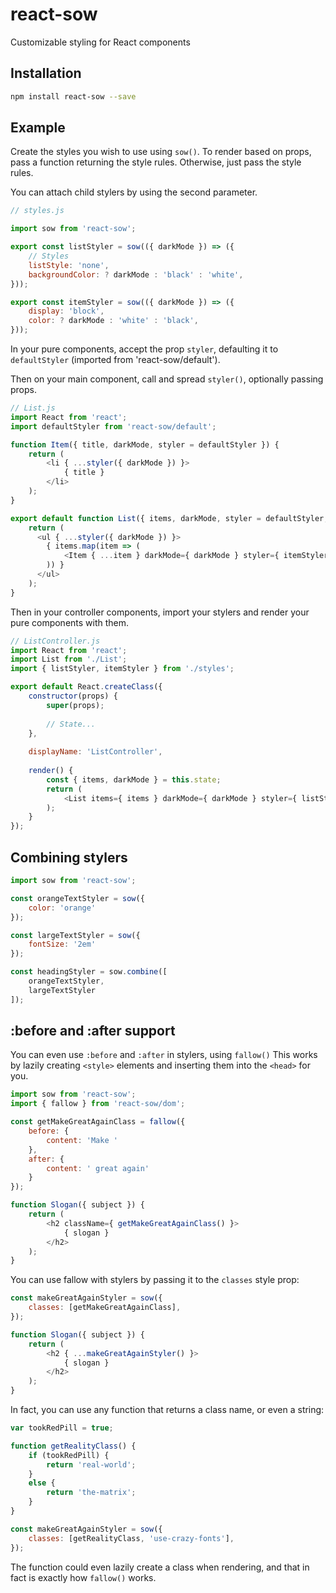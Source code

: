 # react-sow
Customizable styling for React components

## Installation

```sh
npm install react-sow --save
```

## Example

Create the styles you wish to use using `sow()`.
To render based on props, pass a function returning the style rules.
Otherwise, just pass the style rules.

You can attach child stylers by using the second parameter.

```javascript
// styles.js

import sow from 'react-sow';

export const listStyler = sow(({ darkMode }) => ({
	// Styles
	listStyle: 'none',
	backgroundColor: ? darkMode : 'black' : 'white',
}));

export const itemStyler = sow(({ darkMode }) => ({
	display: 'block',
	color: ? darkMode : 'white' : 'black',
}));
```

In your pure components, accept the prop `styler`,
defaulting it to `defaultStyler` (imported from 'react-sow/default').

Then on your main component, call and spread `styler()`,
optionally passing props.

```javascript
// List.js
import React from 'react';
import defaultStyler from 'react-sow/default';

function Item({ title, darkMode, styler = defaultStyler }) {
	return (
		<li { ...styler({ darkMode }) }>
			{ title }
		</li>
	);
}

export default function List({ items, darkMode, styler = defaultStyler, itemStyler = defaultStyler }) { 
	return (
	  <ul { ...styler({ darkMode }) }>
		{ items.map(item => (
			<Item { ...item } darkMode={ darkMode } styler={ itemStyler } />
		)) }
	  </ul>  
	);
}
```

Then in your controller components, import your stylers and
render your pure components with them.

```javascript
// ListController.js
import React from 'react';
import List from './List';
import { listStyler, itemStyler } from './styles';

export default React.createClass({
	constructor(props) {
		super(props);
		
		// State...
	},
	
	displayName: 'ListController',
	
	render() {
		const { items, darkMode } = this.state;
		return (
			<List items={ items } darkMode={ darkMode } styler={ listStyler } itemStyler={ itemStyler } />
		);
	}
});
```

## Combining stylers

```javascript
import sow from 'react-sow';

const orangeTextStyler = sow({
	color: 'orange'
});

const largeTextStyler = sow({
	fontSize: '2em'
});

const headingStyler = sow.combine([
	orangeTextStyler,
	largeTextStyler
]);
```

## :before and :after support

You can even use `:before` and `:after` in stylers, using `fallow()`
This works by lazily creating `<style>` elements and inserting
them into the `<head>` for you.

```javascript
import sow from 'react-sow';
import { fallow } from 'react-sow/dom';

const getMakeGreatAgainClass = fallow({
	before: {
		content: 'Make '
	},
	after: {
		content: ' great again'
	}
});

function Slogan({ subject }) {
	return (
		<h2 className={ getMakeGreatAgainClass() }>
			{ slogan }
		</h2>
	);
}
```

You can use fallow with stylers by passing it to
the `classes` style prop:

```javascript
const makeGreatAgainStyler = sow({
	classes: [getMakeGreatAgainClass],
});

function Slogan({ subject }) {
	return (
		<h2 { ...makeGreatAgainStyler() }>
			{ slogan }
		</h2>
	);
}
```

In fact, you can use any function that returns a class name,
or even a string:

```javascript
var tookRedPill = true;

function getRealityClass() {
	if (tookRedPill) {
		return 'real-world';
	}
	else {
		return 'the-matrix';
	}
}

const makeGreatAgainStyler = sow({
	classes: [getRealityClass, 'use-crazy-fonts'],
});
```

The function could even lazily create a class when rendering,
and that in fact is exactly how `fallow()` works.
